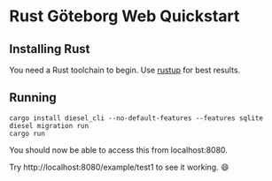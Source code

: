 # Rust Göteborg Web Quickstart

## Installing Rust

You need a Rust toolchain to begin. Use [rustup](https://rustup.rs) for best results.

## Running

```
cargo install diesel_cli --no-default-features --features sqlite
diesel migration run
cargo run
```

You should now be able to access this from localhost:8080.

Try http://localhost:8080/example/test1 to see it working. :smile:
